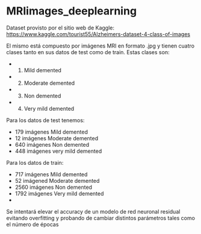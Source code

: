 # MRIimages_deeplearning

Dataset provisto por el sitio web de Kaggle: https://www.kaggle.com/tourist55/Alzheimers-dataset-4-class-of-images

El mismo está compuesto por imágenes MRI en formato .jpg y tienen cuatro clases tanto en sus datos de test como de train. Estas clases son:

* 1) Mild demented
* 2) Moderate demented
* 3) Non demented
* 4) Very mild demented

Para los datos de test tenemos:

* 179 imágenes Mild demented
* 12 imágenes Moderate demented
* 640 imágenes Non demented
* 448 imágenes very mild demented

Para los datos de train:

* 717 imágenes Mild demented
* 52 imágened Moderate demented
* 2560 imágenes Non demented
* 1792 imágenes Very mild demented
* 
Se intentará elevar el accuracy de un modelo de red neuronal residual evitando overfitting y probando de cambiar distintos parámetros tales como el número de épocas
